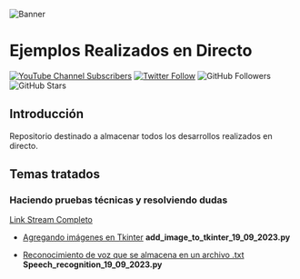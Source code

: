 ![Banner](https://yt3.googleusercontent.com/7QVzTTJPg7TYb0vUymh-5Wcx-0wRPrDMGMQhonZQ9rFaWW-LAnGRCe4MCqNc-fSIkjcLg6Fx=w2560-fcrop64=1,00005a57ffffa5a8-k-c0xffffffff-no-nd-rj)
# Ejemplos Realizados en Directo

[![YouTube Channel Subscribers](https://img.shields.io/youtube/channel/subscribers/UCGz-3CI7Wyvgu55SH1uDeNg?style=social)](https://youtube.com/dimasmas?sub_confirmation=1)
[![Twitter Follow](https://img.shields.io/twitter/follow/tellmore_?style=social)](https://twitter.com/tellmore_)
![GitHub Followers](https://img.shields.io/github/followers/Lokixin?style=social)
![GitHub Stars](https://img.shields.io/github/stars/Lokixin?style=social)

## Introducción
Repositorio destinado a almacenar todos los desarrollos realizados en directo.

## Temas tratados

### Haciendo pruebas técnicas y resolviendo dudas

[Link Stream Completo](https://www.youtube.com/live/ANYvtZchYv0?si=tzYSBbVH1eUutsvz)
- [Agregando imágenes en Tkinter](https://www.youtube.com/live/ANYvtZchYv0?si=Ylhdazr6RhqyWYAu&t=1807)
**add_image_to_tkinter_19_09_2023.py**

- [Reconocimiento de voz que se almacena en un archivo .txt](https://www.youtube.com/live/ANYvtZchYv0?si=CTNv64eynIHovpIc&t=2618)
**Speech_recognition_19_09_2023.py**